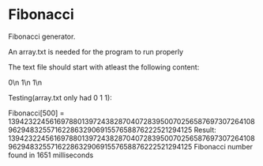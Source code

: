 # Fibonacci
Fibonacci generator.

An array.txt is needed for the program to run properly

The text file should start with atleast the following content:

0\n
1\n
1\n

Testing(array.txt only had 0 1 1):

Fibonacci[500] = 139423224561697880139724382870407283950070256587697307264108962948325571622863290691557658876222521294125
Result: 139423224561697880139724382870407283950070256587697307264108962948325571622863290691557658876222521294125
Fibonacci number found in 1651 milliseconds





